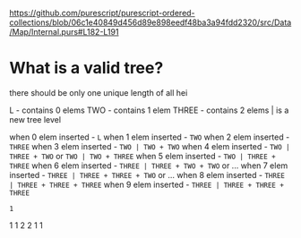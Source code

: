 https://github.com/purescript/purescript-ordered-collections/blob/06c1e40849d456d89e898eedf48ba3a94fdd2320/src/Data/Map/Internal.purs#L182-L191

# What is a valid tree?

there should be only one unique length of all hei

L - contains 0 elems
TWO - contains 1 elem
THREE - contains 2 elems
| is a new tree level

when 0 elem inserted - `L`
when 1 elem inserted - `TWO`
when 2 elem inserted - `THREE`
when 3 elem inserted - `TWO | TWO + TWO`
when 4 elem inserted - `TWO | THREE + TWO` or `TWO | TWO + THREE`
when 5 elem inserted - `TWO | THREE + THREE`
when 6 elem inserted - `THREE | THREE + TWO + TWO` or ...
when 7 elem inserted - `THREE | THREE + THREE + TWO` or ...
when 8 elem inserted - `THREE | THREE + THREE + THREE`
when 9 elem inserted - `THREE | THREE + THREE + THREE`


    1
  1   1
2 2   1 1



